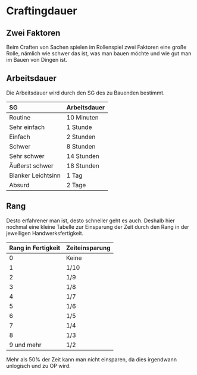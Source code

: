 # Craftingdauer

## Zwei Faktoren

Beim Craften von Sachen spielen im Rollenspiel zwei Faktoren eine große Rolle, nämlich wie schwer das ist, was man bauen möchte und wie gut man im Bauen von Dingen ist.

## Arbeitsdauer

Die Arbeitsdauer wird durch den SG des zu Bauenden bestimmt.

| SG | Arbeitsdauer |
| :--- | :--- |
| Routine | 10 Minuten |
| Sehr einfach | 1 Stunde |
| Einfach | 2 Stunden |
| Schwer | 8 Stunden |
| Sehr schwer | 14 Stunden |
| Äußerst schwer | 18 Stunden |
| Blanker Leichtsinn | 1 Tag |
| Absurd | 2 Tage |

## Rang

Desto erfahrener man ist, desto schneller geht es auch. Deshalb hier nochmal eine kleine Tabelle zur Einsparung der Zeit durch den Rang in der jeweiligen Handwerksfertigkeit.

| Rang in Fertigkeit | Zeiteinsparung |
| :--- | :--- |
| 0 | Keine |
| 1 | 1/10 |
| 2 | 1/9 |
| 3 | 1/8 |
| 4 | 1/7 |
| 5 | 1/6 |
| 6 | 1/5 |
| 7 | 1/4 |
| 8 | 1/3 |
| 9 und mehr | 1/2 |

Mehr als 50% der Zeit kann man nicht einsparen, da dies irgendwann unlogisch und zu OP wird.

